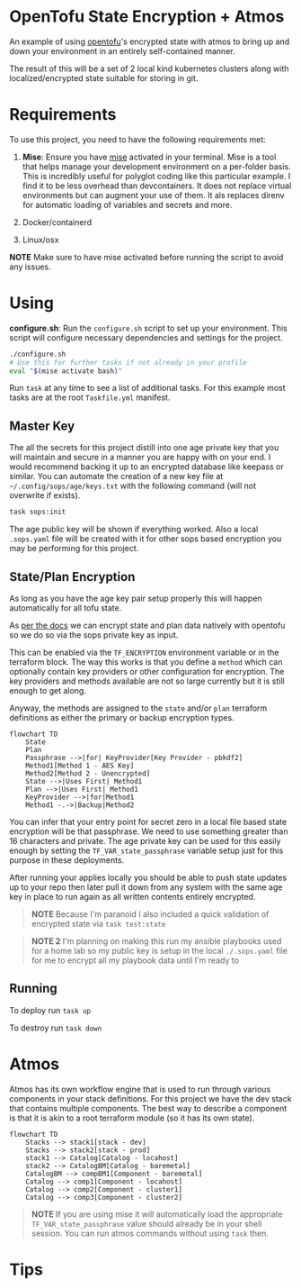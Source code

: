 # OpenTofu State Encryption + Atmos

An example of using [opentofu](https://opentofu.org/)'s encrypted state with atmos to bring up and down your environment in an entirely self-contained manner.

The result of this will be a set of 2 local kind kubernetes clusters along with localized/encrypted state suitable for storing in git.

# Requirements

To use this project, you need to have the following requirements met:

1. **Mise**: Ensure you have [mise](https://mise.jdx.dev/) activated in your terminal. Mise is a tool that helps manage your development environment on a per-folder basis. This is incredibly useful for polyglot coding like this particular example. I find it to be less overhead than devcontainers. It does not replace virtual environments but can augment your use of them. It als replaces direnv for automatic loading of variables and secrets and more.

2. Docker/containerd

3. Linux/osx

**NOTE** Make sure to have mise activated before running the script to avoid any issues.

# Using

**configure.sh**: Run the `configure.sh` script to set up your environment. This script will configure necessary dependencies and settings for the project.

```sh
./configure.sh
# Use this for further tasks if not already in your profile
eval "$(mise activate bash)"
```

Run `task` at any time to see a list of additional tasks. For this example most tasks are at the root `Taskfile.yml` manifest.

## Master Key

The all the secrets for this project distill into one age private key that you will maintain and secure in a manner you are happy with on your end. I would recommend backing it up to an encrypted database like keepass or similar. You can automate the creation of a new key file at `~/.config/sops/age/keys.txt` with the following command (will not overwrite if exists).

```bash
task sops:init
```

The age public key will be shown if everything worked. Also a local `.sops.yaml` file will be created with it for other sops based encryption you may be performing for this project.

## State/Plan Encryption

As long as you have the age key pair setup properly this will happen automatically for all tofu state.

As [per the docs](https://opentofu.org/docs/language/state/encryption/) we can encrypt state and plan data natively with opentofu so we do so via the sops private key as input.

This can be enabled via the `TF_ENCRYPTION` environment variable or in the terraform block. The way this works is that you define a `method` which can optionally contain key providers or other configuration for encryption. The key providers and methods available are not so large currently but it is still enough to get along.

Anyway, the methods are assigned to the `state` and/or `plan` terraform definitions as either the primary or backup encryption types.

```mermaid
flowchart TD
    State
    Plan
    Passphrase -->|for| KeyProvider[Key Provider - pbkdf2]
    Method1[Method 1 - AES Key]
    Method2[Method 2 - Unencrypted]
    State -->|Uses First| Method1
    Plan -->|Uses First| Method1
    KeyProvider -->|for|Method1
    Method1 -.->|Backup|Method2
```

You can infer that your entry point for secret zero in a local file based state encryption will be that passphrase. We need to use something greater than 16 characters and private. The age private key can be used for this easily enough by setting the `TF_VAR_state_passphrase` variable setup just for this purpose in these deployments.

After running your applies locally you should be able to push state updates up to your repo then later pull it down from any system with the same age key in place to run again as all written contents entirely encrypted.

> **NOTE** Because I'm paranoid I also included a quick validation of encrypted state via `task test:state`

> **NOTE 2** I'm planning on making this run my ansible playbooks used for a home lab so my public key is setup in the local `./.sops.yaml` file for me to encrypt all my playbook data until I'm ready to

## Running

To deploy run `task up`

To destroy run `task down`

# Atmos

Atmos has its own workflow engine that is used to run through various components in your stack definitions. For this project we have the dev stack that contains multiple components. The best way to describe a component is that it is akin to a root terraform module (so it has its own state).

```mermaid
flowchart TD
    Stacks --> stack1[stack - dev]
    Stacks --> stack2[stack - prod]
    stack1 --> Catalog[Catalog - locahost]
    stack2 --> CatalogBM[Catalog - baremetal]
    CatalogBM --> compBM1[Component - baremetal]
    Catalog --> comp1[Component - locahost]
    Catalog --> comp2[Component - cluster1]
    Catalog --> comp3[Component - cluster2]
```

> **NOTE** If you are using mise it will automatically load the appropriate `TF_VAR_state_passphrase` value should already be in your shell session. You can run atmos commands without using `task` then.

# Tips
